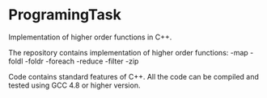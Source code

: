 # ProgramingTask
Implementation of higher order functions in C++.

The repository contains implementation of higher order functions:
-map
-foldl
-foldr
-foreach
-reduce
-filter
-zip

Code contains standard features of C++. 
All the code can be compiled and tested using GCC 4.8 or higher version.
